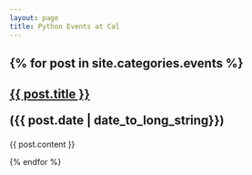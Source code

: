 ```yaml
---
layout: page
title: Python Events at Cal
---
```


{% for post in site.categories.events %}
---
<h2> <a href="{{ site.url }}{{ post.url }}">{{ post.title }}</a>

({{ post.date | date_to_long_string}}) </h2>

{{ post.content }}

{% endfor %}



